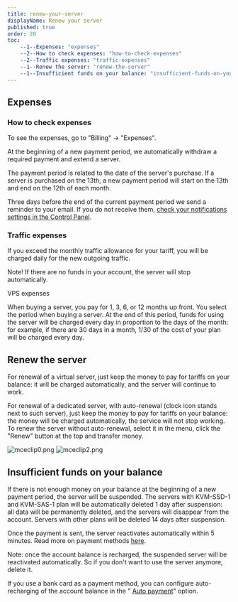 ```yaml
---
title: renew-your-server
displayName: Renew your server
published: true
order: 20
toc:
    --1--Expenses: "expenses"
    --2--How to check expenses: "how-to-check-expenses"
    --2--Traffic expenses: "traffic-expenses"
    --1--Renew the server: "renew-the-server"
    --1--Insufficient funds on your balance: "insufficient-funds-on-your-balance"
---
```


## Expenses

### How to check expenses

To see the expenses, go to "Billing" → "Expenses".

At the beginning of a new payment period, we automatically withdraw a required payment and extend a server.

The payment period is related to the date of the server's purchase. If a server is purchased on the 13th, a new payment period will start on the 13th and end on the 12th of each month.

Three days before the end of the current payment period we send a reminder to your email. If you do not receive them, <a href="https://gcore.com/docs/hosting/account-managemnt/set-up-notifications" target="_blank">check your notifications settings in the Control Panel</a>.

### Traffic expenses

If you exceed the monthly traffic allowance for your tariff, you will be charged daily for the new outgoing traffic.

Note! If there are no funds in your account, the server will stop automatically.

VPS expenses 

When buying a server, you pay for 1, 3, 6, or 12 months up front. You select the period when buying a server. At the end of this period, funds for using the server will be charged every day in proportion to the days of the month: for example, if there are 30 days in a month, 1/30 of the cost of your plan will be charged every day.

Renew the server
----------------

For renewal of a virtual server, just keep the money to pay for tariffs on your balance: it will be charged automatically, and the server will continue to work.

For renewal of a dedicated server, with auto-renewal (clock icon stands next to such server), just keep the money to pay for tariffs on your balance: the money will be charged automatically, the service will not stop working. To renew the server without auto-renewal, select it in the menu, click the "Renew" button at the top and transfer money.

<media-gallery>
<img src="https://assets.gcore.pro/docs/hosting/payments/renew-your-server/mceclip0.png" alt="mceclip0.png">

<img src="https://assets.gcore.pro/docs/hosting/payments/renew-your-server/mceclip2.png" alt="mceclip2.png">
</media-gallery>

Insufficient funds on your balance
----------------------------------

If there is not enough money on your balance at the beginning of a new payment period, the server will be suspended. The servers with KVM-SSD-1 and KVM-SAS-1 plan will be automatically deleted 1 day after suspension: all data will be permanently deleted, and the servers will disappear from the account. Servers with other plans will be deleted 14 days after suspension.

Once the payment is sent, the server reactivates automatically within 5 minutes. Read more on payment methods <a href="https://gcore.com/docs/hosting/payments/pay-for-gcore-services-payment-methods" target="_blank">here</a>.

Note: once the account balance is recharged, the suspended server will be reactivated automatically. So if you don't want to use the server anymore, delete it.

If you use a bank card as a payment method, you can configure auto-recharging of the account balance in the " <a href="https://gcore.com/docs/hosting/payments/set-up-auto-payment" target="_blank">Auto payment</a>" option.
